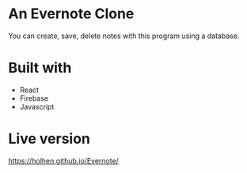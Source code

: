 # An Evernote Clone
You can create, save, delete notes with this program using a database.

# Built with
 - React
 - Firebase
 - Javascript
 
 # Live version
 https://holhen.github.io/Evernote/
